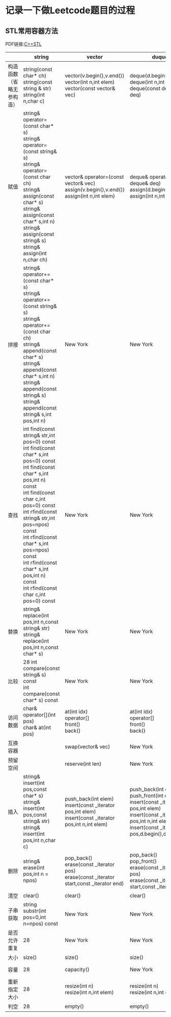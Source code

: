 # 记录一下做Leetcode题目的过程

## STL常用容器方法
PDF链接:[C++STL](https://bwhite.top/diy/file/Cpp.pdf)

<table>
    <thead>
        <tr>
            <th></th>
            <th>string</th>
            <th>vector</th>
            <th>duque</th>
            <th>stack</th>
            <th>queue</th>
            <th>list</th>
            <th>set</th>
            <th>map</th>
        </tr>
    </thead>
    <tbody>
        <tr>
            <td>构造函数（省略无参构造）</td>
            <td>
            string(const char* ch)<br>
            string(const string & str)<br>
            string(int n,char c)
            </td>
            <td>
            vector(v.begin(),v.end())<br>
            vector(int n,int elem)<br>
            vector(const vector& vec)
            </td>
            <td>
            deque(d.begin(),d.end())<br>
            deque(int n,int elem)<br>
            deque(const deque& deq)
            </td>
            <td>stack(const stack& stk)</td>
            <td>stack(const queue& que)</td>
            <td>
            list(l.begin(),l.end())<br>
            list(int n,int elem)<br>
            list(const list& l)
            </td>
            <td>New York</td>
        </tr>
        <tr>
            <td>赋值</td>
            <td>
            string& operator=(const char* s)<br>
            string& operator=(const string& s)<br>
            string& operator=(const char ch)<br>
            string& assign(const char* s)<br>
            string& assign(const char* s,int n)<br>
            string& assign(const string& s)<br>
            string& assign(int n,char ch)
            </td>
            <td>
            vector& operator=(const vector& vec)<br>
            assign(v.begin(),v.end())<br>
            assign(int n,int elem)
            </td>
            <td>
            deque& operator=(const deque& deq)<br>
            assign(d.begin(),d.end())<br>
            assign(int n,int elem)
            </td>
            <td>stack& operator=(const stack& stk)</td>
            <td>queue& operator=(const queue& que)</td>
            <td>
            list& operator=(const list& l)<br>
            assign(l.begin(),l.end())<br>
            assign(int n,int elem)
            </td>
            <td>New York</td>
        </tr>
        <tr>
            <td>拼接</td>
            <td>
            string& operator+=(const char* s)<br>
            string& operator+=(const string& s)<br>
            string& operator+=(const char ch)<br>
            string& append(const char* s)<br>
            string& append(const char* s,int n)<br>
            string& append(const string& s)<br>
            string& append(const string& s,int pos,int n)
            </td>
            <td>New York</td>
            <td>New York</td>
            <td>New York</td>
            <td>New York</td>
            <td>New York</td>
            <td>New York</td>
        </tr>
        <tr>
            <td>查找</td>
            <td>
            int find(const string& str,int pos=0) const<br>
            int find(const char* s,int pos=0) const<br>
            int find(const char* s,int pos,int n) const<br>
            int find(const char c,int pos=0) const<br>
            int rfind(const string& str,int pos=npos) const<br>
            int rfind(const char* s,int pos=npos) const<br>
            int rfind(const char* s,int pos,int n) const<br>
            int rfind(const char c,int pos=0) const
            </td>
            <td>New York</td>
            <td>New York</td>
            <td>New York</td>
            <td>New York</td>
            <td>New York</td>
            <td>New York</td>
        </tr>
        <tr>
            <td>替换</td>
            <td>
            string& replace(int pos,int n,const string& str)<br>
            string& replace(int pos,int n,const char* s)
            </td>
            <td>New York</td>
            <td>New York</td>
            <td>New York</td>
            <td>New York</td>
            <td>New York</td>
            <td>New York</td>
        </tr>
        <tr>
            <td>比较</td>
            <td>28
            int compare(const string& s) const<br>
            int compare(const char* s) const
            </td>
            <td>New York</td>
            <td>New York</td>
            <td>New York</td>
            <td>New York</td>
            <td>New York</td>
            <td>New York</td>
        </tr>
        <tr>
            <td>访问数据</td>
            <td>
            char& operator[](int pos)<br>
            char& at(int pos)
            </td>
            <td>
            at(int idx)<br>
            operator[]<br>
            front()<br>
            back()
            </td>
            <td>
            at(int idx)<br>
            operator[]<br>
            front()<br>
            back()
            </td>
            <td>top()</td>
            <td>
            back()<br>
            front()
            </td>
            <td>New York</td>
            <td>New York</td>
        </tr>
        <tr>
            <td>互换容器</td>
            <td></td>
            <td>swap(vector& vec)</td>
            <td>New York</td>
            <td>New York</td>
            <td></td>
            <td>swap(list& l)</td>
            <td>New York</td>
        </tr>
        <tr>
            <td>预留空间</td>
            <td></td>
            <td>reserve(int len)</td>
            <td>New York</td>
            <td>New York</td>
            <td>New York</td>
            <td>New York</td>
            <td>New York</td>
        </tr>
        <tr>
            <td>插入</td>
            <td>
            string& insert(int pos,const char* s)<br>
            string& insert(int pos,const string& str)<br>
            string& insert(int pos,int n,char c)
            </td>
            <td>
            push_back(int elem)<br>
            insert(const _iterator pos,int elem)<br>
            insert(const _iterator pos,int n,int elem)
            </td>
            <td>
            push_back(int elem)<br>
            push_front(int elem)<br>
            insert(const _iterator pos,int elem)<br>
            insert(const _iterator pos,int n,int elem)<br>
            insert(const _iterator pos,d.begin(),d.end())
            </td>
            <td>push(int elem)</td>
            <td>push(int elem)</td>
            <td>New York</td>
            <td>New York</td>
        </tr>
        <tr>
            <td>删除</td>
            <td>string& erase(int pos,int n = npos)</td>
            <td>
            pop_back()<br>
            erase(const _iterator pos)<br>
            erase(const _iterator start,const _iterator end)
            </td>
            <td>
            pop_back()<br>
            pop_front()<br>
            erase(const _iterator pos)<br>
            erase(const _iterator start,const _iterator end)
            </td>
            <td>pop()</td>
            <td>pop()</td>
            <td>New York</td>
            <td>New York</td>
        </tr>
        <tr>
            <td>清空</td>
            <td>clear()</td>
            <td>clear()</td>
            <td>clear()</td>
            <td>clear()</td>
            <td>clear()</td>
            <td>clear()</td>
            <td>clear()</td>
        </tr>
        <tr>
            <td>子串获取</td>
            <td>string substr(int pos=0,int n=npos) const</td>
            <td>New York</td>
            <td>New York</td>
            <td>New York</td>
            <td>New York</td>
            <td>New York</td>
            <td>New York</td>
        </tr>
        <tr>
            <td>是否允许重复</td>
            <td>28</td>
            <td>New York</td>
            <td>New York</td>
            <td>New York</td>
            <td>New York</td>
            <td>New York</td>
            <td>New York</td>
        </tr>
        <tr>
            <td>大小</td>
            <td>size()</td>
            <td>size()</td>
            <td>size()</td>
            <td>size()</td>
            <td>size()</td>
            <td>size()</td>
            <td>size()</td>
        </tr>
        <tr>
            <td>容量</td>
            <td>28</td>
            <td>capacity()</td>
            <td>New York</td>
            <td>New York</td>
            <td>New York</td>
            <td>New York</td>
            <td>New York</td>
        </tr>
        <tr>
            <td>重新指定大小</td>
            <td>28</td>
            <td>
            resize(int n)<br>
            resize(int n,int elem)
            </td>
            <td>
            resize(int n)<br>
            resize(int n,int elem)
            </td>
            <td>New York</td>
            <td>New York</td>
            <td>
            resize(int n)<br>
            resize(int n,int elem)
            </td>
            <td>New York</td>
        </tr>
        <tr>
            <td>判空</td>
            <td>28</td>
            <td>empty()</td>
            <td>empty()</td>
            <td>empty()</td>
            <td>empty()</td>
            <td>empty()</td>
            <td>empty()</td>
        </tr>
    </tbody>
</table>
